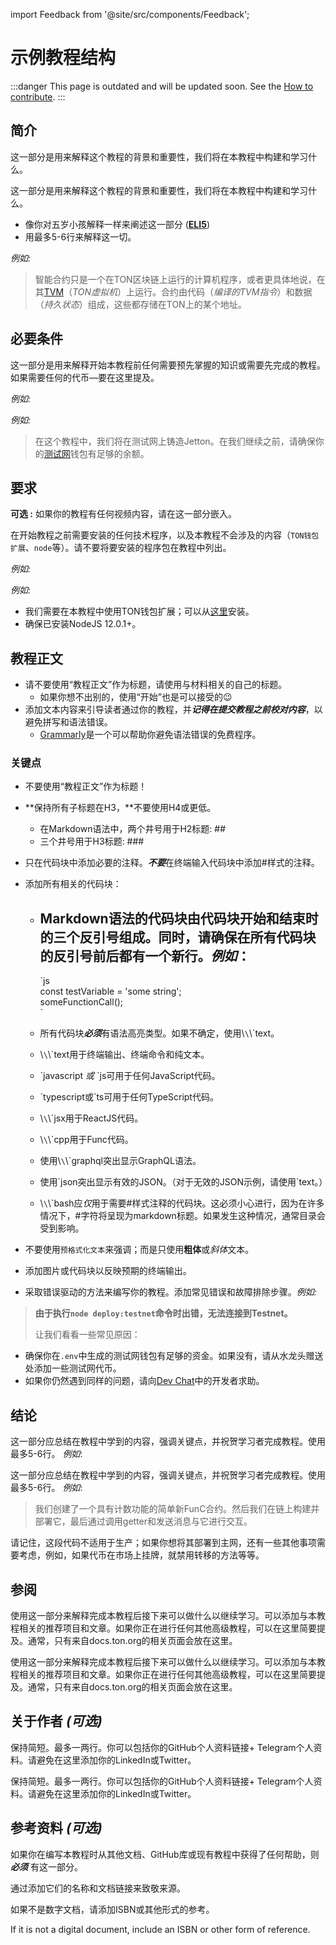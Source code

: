 import Feedback from '@site/src/components/Feedback';

# 示例教程结构

:::danger
This page is outdated and will be updated soon.
See the [How to contribute](/v3/contribute/).
:::

## 简介

这一部分是用来解释这个教程的背景和重要性，我们将在本教程中构建和学习什么。

这一部分是用来解释这个教程的背景和重要性，我们将在本教程中构建和学习什么。

- 像你对五岁小孩解释一样来阐述这一部分 (**[ELI5](https://www.dictionary.com/e/slang/eli5/)**)
- 用最多5-6行来解释这一切。

*例如:*

> 智能合约只是一个在TON区块链上运行的计算机程序，或者更具体地说，在其[TVM](/learn/tvm-instructions/tvm-overview)（*TON虚拟机*）上运行。合约由代码（*编译的TVM指令*）和数据（*持久状态*）组成，这些都存储在TON上的某个地址。

## 必要条件

这一部分是用来解释开始本教程前任何需要预先掌握的知识或需要先完成的教程。如果需要任何的代币—要在这里提及。

*例如:*

*例如:*

> 在这个教程中，我们将在测试网上铸造Jetton。在我们继续之前，请确保你的[测试网](/develop/smart-contracts/environment/testnet)钱包有足够的余额。

## 要求

**可选 :** 如果你的教程有任何视频内容，请在这一部分嵌入。

在开始教程之前需要安装的任何技术程序，以及本教程不会涉及的内容（`TON钱包扩展`、`node`等）。请不要将要安装的程序包在教程中列出。

*例如:*

*例如:*

- 我们需要在本教程中使用TON钱包扩展；可以从[这里](https://chrome.google.com/webstore/detail/ton-wallet/nphplpgoakhhjchkkhmiggakijnkhfnd)安装。
- 确保已安装NodeJS 12.0.1+。

## 教程正文

- 请不要使用“教程正文”作为标题，请使用与材料相关的自己的标题。
  - 如果你想不出别的，使用“开始”也是可以接受的😉
- 添加文本内容来引导读者通过你的教程，并***记得在提交教程之前校对内容***，以避免拼写和语法错误。
  - [Grammarly](http://grammarly.com)是一个可以帮助你避免语法错误的免费程序。

### 关键点

- 不要使用“教程正文”作为标题！

- \*\*保持所有子标题在H3，\*\*不要使用H4或更低。
  - 在Markdown语法中，两个井号用于H2标题: ##
  - 三个井号用于H3标题: ###

- 只在代码块中添加必要的注释。***不要***在终端输入代码块中添加#样式的注释。

- 添加所有相关的代码块：
  - ## Markdown语法的代码块由代码块开始和结束时的三个反引号组成。同时，请确保在所有代码块的反引号前后都有一个新行。*例如*：
    \`js  
    const testVariable = 'some string';  
    someFunctionCall();  
    \`

  - 所有代码块***必须***有语法高亮类型。如果不确定，使用\\`\`\\`text。

  - \\`\`\\`text用于终端输出、终端命令和纯文本。

  - \`javascript *或* `js可用于任何JavaScript代码。

  - \`typescript或`ts可用于任何TypeScript代码。

  - \\`\`\\`jsx用于ReactJS代码。

  - \\`\`\\`cpp用于Func代码。

  - 使用\\`\`\\`graphql突出显示GraphQL语法。

  - 使用\`json突出显示有效的JSON。（对于无效的JSON示例，请使用\`text。）

  - \\`\`\\`bash应*仅*用于需要#样式注释的代码块。这必须小心进行，因为在许多情况下，#字符将呈现为markdown标题。如果发生这种情况，通常目录会受到影响。

- 不要使用`预格式化文本`来强调；而是只使用**粗体**或*斜体*文本。

- 添加图片或代码块以反映预期的终端输出。

- 采取错误驱动的方法来编写你的教程。添加常见错误和故障排除步骤。*例如:*

> **由于执行`node deploy:testnet`命令时出错，无法连接到Testnet。**
>
> 让我们看看一些常见原因：

- 确保你在`.env`中生成的测试网钱包有足够的资金。如果没有，请从水龙头赠送处添加一些测试网代币。
- 如果你仍然遇到同样的问题，请向[Dev Chat](https://t.me/TonDev_eng/)中的开发者求助。

>

## 结论

这一部分应总结在教程中学到的内容，强调关键点，并祝贺学习者完成教程。使用最多5-6行。
*例如*:

这一部分应总结在教程中学到的内容，强调关键点，并祝贺学习者完成教程。使用最多5-6行。
*例如*:

> 我们创建了一个具有计数功能的简单新FunC合约。然后我们在链上构建并部署它，最后通过调用getter和发送消息与它进行交互。

请记住，这段代码不适用于生产；如果你想将其部署到主网，还有一些其他事项需要考虑，例如，如果代币在市场上挂牌，就禁用转移的方法等等。

>

## 参阅

使用这一部分来解释完成本教程后接下来可以做什么以继续学习。可以添加与本教程相关的推荐项目和文章。如果你正在进行任何其他高级教程，可以在这里简要提及。通常，只有来自docs.ton.org的相关页面会放在这里。

使用这一部分来解释完成本教程后接下来可以做什么以继续学习。可以添加与本教程相关的推荐项目和文章。如果你正在进行任何其他高级教程，可以在这里简要提及。通常，只有来自docs.ton.org的相关页面会放在这里。

## 关于作者 *(可选)*

保持简短。最多一两行。你可以包括你的GitHub个人资料链接+ Telegram个人资料。请避免在这里添加你的LinkedIn或Twitter。

保持简短。最多一两行。你可以包括你的GitHub个人资料链接+ Telegram个人资料。请避免在这里添加你的LinkedIn或Twitter。

## 参考资料 *(可选)*

如果你在编写本教程时从其他文档、GitHub库或现有教程中获得了任何帮助，则***必须*** 有这一部分。

通过添加它们的名称和文档链接来致敬来源。

如果不是数字文档，请添加ISBN或其他形式的参考。

If it is not a digital document, include an ISBN or other form of reference. <Feedback />

